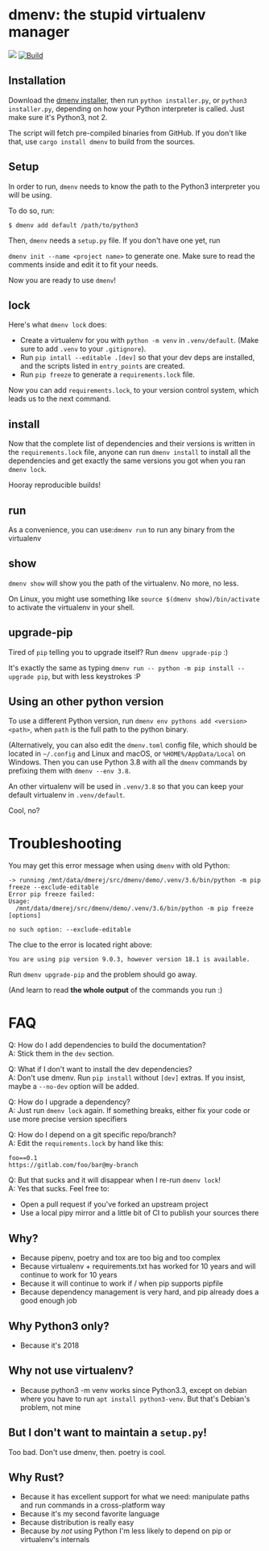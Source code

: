 # dmenv: the stupid virtualenv manager

<a href="https://crates.io/crates/dmenv"><img src="https://img.shields.io/crates/v/dmenv.svg"/></a>
[![Build](https://img.shields.io/travis/dmerejkowsky/dmenv.svg?branch=master)](https://travis-ci.org/dmerejkowsky/dmenv)

## Installation

Download the [dmenv installer](https://raw.githubusercontent.com/dmerejkowsky/dmenv/master/installer.py), then run
`python installer.py`, or `python3 installer.py`, depending on how your Python interpreter is called. Just make
sure it's Python3, not 2.

The script will fetch pre-compiled binaries from GitHub. If you don't like that, use `cargo install dmenv` to build
from the sources.

## Setup

In order to run, `dmenv` needs to know the path to the Python3 interpreter you will be using.

To do so, run:

```console
$ dmenv add default /path/to/python3
```

Then, `dmenv` needs a `setup.py` file. If you don't have one yet, run

`dmenv init --name <project name>` to generate one. Make sure to read the comments inside and edit it to fit your needs.

Now you are ready to use `dmenv`!

## lock

Here's what `dmenv lock` does:

* Create a virtualenv for you with `python -m venv` in `.venv/default`. (Make sure to add `.venv` to your `.gitignore`).
* Run `pip intall --editable .[dev]` so that your dev deps are installed, and the scripts listed in `entry_points` are
  created.
* Run `pip freeze` to generate a `requirements.lock` file.

Now you can add `requirements.lock`, to your version control system, which leads us to the next command.

## install

Now that the complete list of dependencies and their versions is written in the
`requirements.lock` file, anyone can run `dmenv install` to install all the
dependencies and get exactly the same versions you got when you ran `dmenv lock`.

Hooray reproducible builds!

## run

As a convenience, you can use:`dmenv run` to run any binary from the virtualenv

## show

`dmenv show` will show you the path of the virtualenv. No more, no less.

On Linux, you might use something like `source $(dmenv show)/bin/activate` to activate the virtualenv in your shell.

## upgrade-pip

Tired of `pip` telling you to upgrade itself? Run `dmenv upgrade-pip` :)

It's exactly the same as typing `dmenv run -- python -m pip install --upgrade pip`, but with less keystrokes :P

## Using an other python version

To use a different Python version, run `dmenv env pythons add <version> <path>`, when `path` is the full
path to the python binary.

(Alternatively, you can also edit the `dmenv.toml` config file, which should be located in `~/.config` and Linux and
macOS, or  `%HOME%/AppData/Local` on Windows.
Then you can use Python 3.8 with all the `dmenv` commands by prefixing them with `dmenv --env 3.8`.

An other virtualenv will be used in `.venv/3.8` so that you can keep your default virtualenv in `.venv/default`.

Cool, no?

# Troubleshooting

You may get this error message when using `dmenv` with old Python:
```
-> running /mnt/data/dmerej/src/dmenv/demo/.venv/3.6/bin/python -m pip freeze --exclude-editable
Error pip freeze failed:
Usage:
  /mnt/data/dmerej/src/dmenv/demo/.venv/3.6/bin/python -m pip freeze [options]

no such option: --exclude-editable
```

The clue to the error is located right above:

```
You are using pip version 9.0.3, however version 18.1 is available.
```

Run `dmenv upgrade-pip` and the problem should go away.

(And learn to read **the whole output** of the commands you run :)



# FAQ

Q: How do I add dependencies to build the documentation?<br/>
A: Stick them in the `dev` section.

Q: What if I don't want to install the dev dependencies?<br/>
A: Don't use dmenv. Run `pip install` without `[dev]` extras. If you insist, maybe a `--no-dev` option will be added.

Q: How do I upgrade a dependency?<br/>
A: Just run `dmenv lock` again. If something breaks, either fix your code or use more precise version specifiers

Q: How do I depend on a git specific repo/branch?<br/>
A: Edit the `requirements.lock` by hand like this:

```
foo==0.1
https://gitlab.com/foo/bar@my-branch
```

Q: But that sucks and it will disappear when I re-run `dmenv lock`! <br />
A: Yes that sucks. Feel free to:
  * Open a pull request if you've forked an upstream project
  * Use a local pipy mirror and a little bit of CI to publish your sources there



## Why?

* Because pipenv, poetry and tox are too big and too complex
* Because virtualenv + requirements.txt has worked for 10 years and will continue to work for 10 years
* Because it will continue to work if / when pip supports pipfile
* Because dependency management is very hard, and pip already does a good enough job

## Why Python3 only?

* Because it's 2018

## Why not use virtualenv?

* Because python3 -m venv works since Python3.3, except on debian where you have to run `apt install python3-venv`. But that's Debian's problem, not mine

## But I don't want to maintain a `setup.py`!

Too bad. Don't use dmenv, then. poetry is cool.

## Why Rust?

* Because it has excellent support for what we need: manipulate paths and run commands in a cross-platform way
* Because it's my second favorite language
* Because distribution is really easy
* Because by *not* using Python I'm less likely to depend on pip or virtualenv's internals
